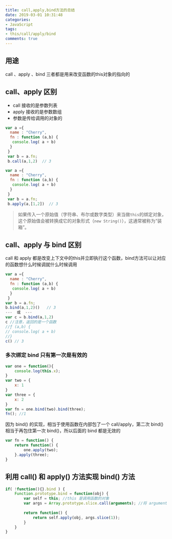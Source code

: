 ```yaml
---
title: call,apply,bind方法的总结
date: 2019-03-01 10:31:48
categories:
- JavaScript
tags:
- this/call/apply/bind
comments: true
---
```


## 用途

call 、apply 、bind 三者都是用来改变函数的this对象的指向的

<!-- more -->



## call、apply 区别

- call 接收的是参数列表
- apply 接收的是参数数组
- 参数是传给调用的对象的

```js
var a ={
  name : "Cherry",
  fn : function (a,b) {
   console.log( a + b)
  }
 }
 var b = a.fn;
 b.call(a,1,2)  // 3

var a ={
  name : "Cherry",
  fn : function (a,b) {
   console.log( a + b)
  }
 }
 var b = a.fn;
 b.apply(a,[1,2])  // 3
```

> 如果传入一个原始值（字符串、布尔或数字类型）来当做`this`的绑定对象， 这个原始值会被转换成它的对象形式（`new String()`），这通常被称为“装箱”。



## call、apply 与 bind 区别

call 和 apply 都是改变上下文中的this并立即执行这个函数，bind方法可以让对应的函数想什么时候调就什么时候调用

```js
var a ={
  name : "Cherry",
  fn : function (a,b) {
   console.log( a + b)
  }
 }
var b = a.fn;
b.bind(a,1,2)()   // 3
---  或  ---
var c = b.bind(a,1,2)
c //注意，返回的是一个函数
//ƒ (a,b) {
// console.log( a + b)
//}
c() // 3
```

### 多次绑定 bind 只有第一次是有效的

```js
var one = function(){
	console.log(this.x);
}
var two = {
	x: 1
}
var three = {
	x: 2
}
var fn = one.bind(two).bind(three);
fn(); //1
```

因为 bind() 的实现，相当于使用函数在内部包了一个 call/apply，第二次 bind() 相当于再包住第一次 bind()，所以后面的 bind 都是无效的

```js
var fn = function() {
    return function() {
    	one.apply(two);
    }.apply(three);
}
```



## 利用 call() 和 apply() 方法实现 bind() 方法

```js
if( !function(){}.bind ) {
    Function.prototype.bind = function(obj) {
        var self = this; //this 是调用函数的对象
        var args = Array.prototype.slice.call(arguments); //将 arguments 类数组转换成数组
        
        return function() {
            return self.apply(obj, args.slice(1));
        }
    }
}
```

